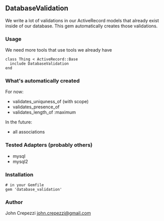 ## DatabaseValidation

We write a lot of validations in our ActiveRecord models that already exist inside of our database.  This gem automatically creates those validations.

### Usage

We need more tools that use tools we already have

    class Thing < ActiveRecord::Base
      include DatabaseValidation
    end

### What's automatically created

For now:

* validates_uniquness_of (with scope)
* validates_presence_of 
* validates_length_of :maximum

In the future:

* all associations

### Tested Adapters (probably others)

* mysql
* mysql2

### Installation

    # in your Gemfile
    gem 'database_validation'

### Author

John Crepezzi <john.crepezzi@gmail.com>
